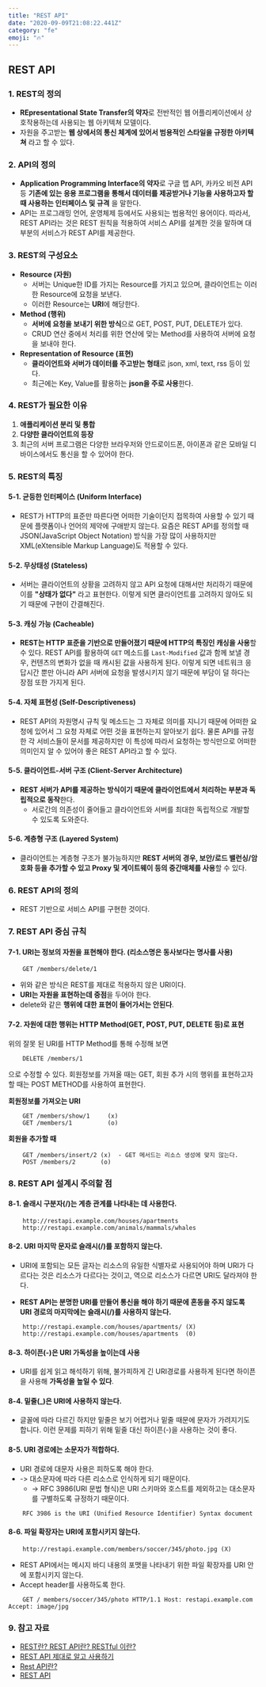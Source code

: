 ```yaml
---
title: "REST API"
date: "2020-09-09T21:08:22.441Z"
category: "fe"
emoji: "🔥"
---
```


## REST API

### 1. REST의 정의

- **REpresentational State Transfer의 약자**로 전반적인 웹 어플리케이션에서 상호작용하는데 사용되는 웹 아키텍쳐 모델이다.
- 자원을 주고받는 **웹 상에서의 통신 체계에 있어서 범용적인 스타일을 규정한 아키텍쳐** 라고 할 수 있다.

### 2. API의 정의

- **Application Programming Interface의 약자**로 구글 맵 API, 카카오 비전 API 등 **기존에 있는 응용 프로그램을 통해서 데이터를 제공받거나 기능을 사용하고자 할 때 사용하는 인터페이스 및 규격** 을 말한다. 
- API는 프로그래밍 언어, 운영체제 등에서도 사용되는 범용적인 용어이다. 따라서, REST API라는 것은 REST 원칙을 적용하여 서비스 API를 설계한 것을 말하며 대부분의 서비스가 REST API를 제공한다.

### 3. REST의 구성요소

- **Resource (자원)**
  - 서버는 Unique한 ID를 가지는 Resource를 가지고 있으며, 클라이언트는 이러한 Resource에 요청을 보낸다.
  - 이러한 Resource는 **URI**에 해당한다.
- **Method (행위)**
  - **서버에 요청을 보내기 위한 방식**으로 GET, POST, PUT, DELETE가 있다.
  - CRUD 연산 중에서 처리를 위한 연산에 맞는 Method를 사용하여 서버에 요청을 보내야 한다.
- **Representation of Resource (표현)**
  - **클라이언트와 서버가 데이터를 주고받는 형태**로 json, xml, text, rss 등이 있다.
  - 최근에는 Key, Value를 활용하는 **json을 주로 사용**한다.

### 4. REST가 필요한 이유

1. **애플리케이션 분리 및 통합**
2. **다양한 클라이언트의 등장**
3. 최근의 서버 프로그램은 다양한 브라우저와 안드로이드폰, 아이폰과 같은 모바일 디바이스에서도 통신을 할 수 있어야 한다.

### 5. REST의 특징

#### 5-1. 균등한 인터페이스 (Uniform Interface)

- REST가 HTTP의 표준만 따른다면 어떠한 기술이던지 접목하여 사용할 수 있기 때문에 플랫폼이나 언어의 제약에 구애받지 않는다. 요즘은 REST API를 정의할 때 JSON(JavaScript Object Notation) 방식을 가장 많이 사용하지만 XML(eXtensible Markup Language)도 적용할 수 있다.

#### 5-2. 무상태성 (Stateless)

- 서버는 클라이언트의 상황을 고려하지 않고 API 요청에 대해서만 처리하기 때문에 이를 **"상태가 없다"** 라고 표현한다. 이렇게 되면 클라이언트를 고려하지 않아도 되기 때문에 구현이 간결해진다.

#### 5-3. 캐싱 가능 (Cacheable)

- **REST는 HTTP 표준을 기반으로 만들어졌기 때문에 HTTP의 특징인 캐싱을 사용**할 수 있다. REST API를 활용하여 `GET` 메소드를 `Last-Modified` 값과 함께 보낼 경우, 컨텐츠의 변화가 없을 때 캐시된 값을 사용하게 된다. 이렇게 되면 네트워크 응답시간 뿐만 아니라 API 서버에 요청을 발생시키지 않기 때문에 부담이 덜 하다는 장점 또한 가지게 된다.

#### 5-4. 자체 표현성 (Self-Descriptiveness)

- REST API의 자원명시 규칙 및 메소드는 그 자체로 의미를 지니기 때문에 어떠한 요청에 있어서 그 요청 자체로 어떤 것을 표현하는지 알아보기 쉽다. 물론 API를 규정한 각 서비스들이 문서를 제공하지만 이 특성에 따라서 요청하는 방식만으로 어떠한 의미인지 알 수 있어야 좋은 REST API라고 할 수 있다.

#### 5-5. 클라이언트-서버 구조 (Client-Server Architecture)

- **REST 서버가 API를 제공하는 방식이기 때문에 클라이언트에서 처리하는 부분과 독립적으로 동작**한다.
  - 서로간의 의존성이 줄어들고 클라이언트와 서버를 최대한 독립적으로 개발할 수 있도록 도와준다.

#### 5-6. 계층형 구조 (Layered System)

- 클라이언트는 계층형 구조가 불가능하지만 **REST 서버의 경우, 보안/로드 밸런싱/암호화 등을 추가할 수 있고 Proxy 및 게이트웨이 등의 중간매체를 사용**할 수 있다.

### 6. REST API의 정의

- REST 기반으로 서비스 API를 구현한 것이다.

### 7. REST API 중심 규칙

#### 7-1. URI는 정보의 자원을 표현해야 한다. (리소스명은 동사보다는 명사를 사용)

```
    GET /members/delete/1
```

- 위와 같은 방식은 REST를 제대로 적용하지 않은 URI이다. 
- **URI는 자원을 표현하는데 중점**을 두어야 한다. 
- delete와 같은 **행위에 대한 표현이 들어가서는 안된다**.

#### 7-2. 자원에 대한 행위는 HTTP Method(GET, POST, PUT, DELETE 등)로 표현

위의 잘못 된 URI를 HTTP Method를 통해 수정해 보면

```
    DELETE /members/1
```

으로 수정할 수 있다.
회원정보를 가져올 때는 GET, 회원 추가 시의 행위를 표현하고자 할 때는 POST METHOD를 사용하여 표현한다.

**회원정보를 가져오는 URI**

```
    GET /members/show/1     (x)
    GET /members/1          (o)
```

**회원을 추가할 때**

```
    GET /members/insert/2 (x)  - GET 메서드는 리소스 생성에 맞지 않는다.
    POST /members/2       (o)
```

### 8. REST API 설계시 주의할 점

#### 8-1. 슬래시 구분자(/)는 계층 관계를 나타내는 데 사용한다.

```
    http://restapi.example.com/houses/apartments
    http://restapi.example.com/animals/mammals/whales
```

#### 8-2. URI 마지막 문자로 슬래시(/)를 포함하지 않는다.

- URI에 포함되는 모든 글자는 리소스의 유일한 식별자로 사용되어야 하며 URI가 다르다는 것은 리소스가 다르다는 것이고, 역으로 리소스가 다르면 URI도 달라져야 한다. 

- **REST API는 분명한 URI를 만들어 통신을 해야 하기 때문에 혼동을 주지 않도록 URI 경로의 마지막에는 슬래시(/)를 사용하지 않는다.**

```
    http://restapi.example.com/houses/apartments/ (X)
    http://restapi.example.com/houses/apartments  (0)
```

#### 8-3. 하이픈(-)은 URI 가독성을 높이는데 사용

- URI를 쉽게 읽고 해석하기 위해, 불가피하게 긴 URI경로를 사용하게 된다면 하이픈을 사용해 **가독성을 높일 수 있다**.

#### 8-4. 밑줄(_)은 URI에 사용하지 않는다.

- 글꼴에 따라 다르긴 하지만 밑줄은 보기 어렵거나 밑줄 때문에 문자가 가려지기도 합니다. 이런 문제를 피하기 위해 밑줄 대신 하이픈(-)을 사용하는 것이 좋다.

#### 8-5. URI 경로에는 소문자가 적합하다.

- URI 경로에 대문자 사용은 피하도록 해야 한다. 
- -> 대소문자에 따라 다른 리소스로 인식하게 되기 때문이다. 
  - -> RFC 3986(URI 문법 형식)은 URI 스키마와 호스트를 제외하고는 대소문자를 구별하도록 규정하기 때문이다.

```
    RFC 3986 is the URI (Unified Resource Identifier) Syntax document
```

#### 8-6. 파일 확장자는 URI에 포함시키지 않는다.

```
    http://restapi.example.com/members/soccer/345/photo.jpg (X)
```

- REST API에서는 메시지 바디 내용의 포맷을 나타내기 위한 파일 확장자를 URI 안에 포함시키지 않는다.
- Accept header를 사용하도록 한다.

```
    GET / members/soccer/345/photo HTTP/1.1 Host: restapi.example.com Accept: image/jpg
```

### 9. 참고 자료

- [REST란? REST API란? RESTful 이란?](https://gmlwjd9405.github.io/2018/09/21/rest-and-restful.html)
- [REST API 제대로 알고 사용하기](https://meetup.toast.com/posts/92)
- [Rest API란?](https://mangkyu.tistory.com/46)
- [REST API](https://github.com/baeharam/Must-Know-About-Frontend/blob/master/Notes/network/rest-api.md)